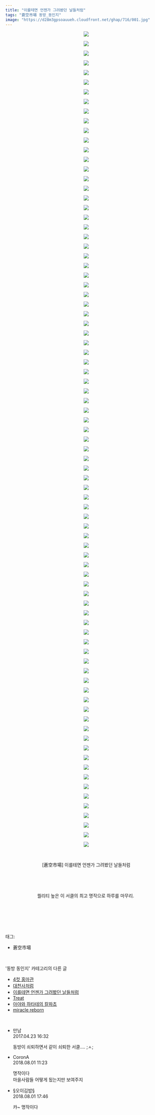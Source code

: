 ```yaml
---
title: "이를테면 언젠가 그려봤던 날들처럼"
tags: "蒼空市場 동방_동인지"
image: "https://d28m3gpsoauueh.cloudfront.net/ghap/716/001.jpg"
---
```

<div class="article">
<p style="text-align: center; clear: none; float: none;"><img src="{{ site.imgserver4 }}/ghap/716/001.jpg"/></p>
<p style="text-align: center; clear: none; float: none;"><img src="{{ site.imgserver4 }}/ghap/716/002.jpg"/></p>
<p style="text-align: center; clear: none; float: none;"><img src="{{ site.imgserver4 }}/ghap/716/003.jpg"/></p>
<p style="text-align: center; clear: none; float: none;"><img src="{{ site.imgserver4 }}/ghap/716/004.jpg"/></p>
<p style="text-align: center; clear: none; float: none;"><img src="{{ site.imgserver4 }}/ghap/716/005.jpg"/></p>
<p style="text-align: center; clear: none; float: none;"><img src="{{ site.imgserver4 }}/ghap/716/006.jpg"/></p>
<p style="text-align: center; clear: none; float: none;"><img src="{{ site.imgserver4 }}/ghap/716/007.jpg"/></p>
<p style="text-align: center; clear: none; float: none;"><img src="{{ site.imgserver4 }}/ghap/716/008.jpg"/></p>
<p style="text-align: center; clear: none; float: none;"><img src="{{ site.imgserver4 }}/ghap/716/009.jpg"/></p>
<p style="text-align: center; clear: none; float: none;"><img src="{{ site.imgserver4 }}/ghap/716/010.jpg"/></p>
<p style="text-align: center; clear: none; float: none;"><img src="{{ site.imgserver4 }}/ghap/716/011.jpg"/></p>
<p style="text-align: center; clear: none; float: none;"><img src="{{ site.imgserver4 }}/ghap/716/012.jpg"/></p>
<p style="text-align: center; clear: none; float: none;"><img src="{{ site.imgserver4 }}/ghap/716/013.jpg"/></p>
<p style="text-align: center; clear: none; float: none;"><img src="{{ site.imgserver4 }}/ghap/716/014.jpg"/></p>
<p style="text-align: center; clear: none; float: none;"><img src="{{ site.imgserver4 }}/ghap/716/015.jpg"/></p>
<p style="text-align: center; clear: none; float: none;"><img src="{{ site.imgserver4 }}/ghap/716/016.jpg"/></p>
<p style="text-align: center; clear: none; float: none;"><img src="{{ site.imgserver4 }}/ghap/716/017.jpg"/></p>
<p style="text-align: center; clear: none; float: none;"><img src="{{ site.imgserver4 }}/ghap/716/018.jpg"/></p>
<p style="text-align: center; clear: none; float: none;"><img src="{{ site.imgserver4 }}/ghap/716/019.jpg"/></p>
<p style="text-align: center; clear: none; float: none;"><img src="{{ site.imgserver4 }}/ghap/716/020.jpg"/></p>
<p style="text-align: center; clear: none; float: none;"><img src="{{ site.imgserver4 }}/ghap/716/021.jpg"/></p>
<p style="text-align: center; clear: none; float: none;"><img src="{{ site.imgserver4 }}/ghap/716/022.jpg"/></p>
<p style="text-align: center; clear: none; float: none;"><img src="{{ site.imgserver4 }}/ghap/716/023.jpg"/></p>
<p style="text-align: center; clear: none; float: none;"><img src="{{ site.imgserver4 }}/ghap/716/024.jpg"/></p>
<p style="text-align: center; clear: none; float: none;"><img src="{{ site.imgserver4 }}/ghap/716/025.jpg"/></p>
<p style="text-align: center; clear: none; float: none;"><img src="{{ site.imgserver4 }}/ghap/716/026.jpg"/></p>
<p style="text-align: center; clear: none; float: none;"><img src="{{ site.imgserver4 }}/ghap/716/027.jpg"/></p>
<p style="text-align: center; clear: none; float: none;"><img src="{{ site.imgserver4 }}/ghap/716/028.jpg"/></p>
<p style="text-align: center; clear: none; float: none;"><img src="{{ site.imgserver4 }}/ghap/716/029.jpg"/></p>
<p style="text-align: center; clear: none; float: none;"><img src="{{ site.imgserver4 }}/ghap/716/030.jpg"/></p>
<p style="text-align: center; clear: none; float: none;"><img src="{{ site.imgserver4 }}/ghap/716/031.jpg"/></p>
<p style="text-align: center; clear: none; float: none;"><img src="{{ site.imgserver4 }}/ghap/716/032.jpg"/></p>
<p style="text-align: center; clear: none; float: none;"><img src="{{ site.imgserver4 }}/ghap/716/033.jpg"/></p>
<p style="text-align: center; clear: none; float: none;"><img src="{{ site.imgserver4 }}/ghap/716/034.jpg"/></p>
<p style="text-align: center; clear: none; float: none;"><img src="{{ site.imgserver4 }}/ghap/716/035.jpg"/></p>
<p style="text-align: center; clear: none; float: none;"><img src="{{ site.imgserver4 }}/ghap/716/036.jpg"/></p>
<p style="text-align: center; clear: none; float: none;"><img src="{{ site.imgserver4 }}/ghap/716/037.jpg"/></p>
<p style="text-align: center; clear: none; float: none;"><img src="{{ site.imgserver4 }}/ghap/716/038.jpg"/></p>
<p style="text-align: center; clear: none; float: none;"><img src="{{ site.imgserver4 }}/ghap/716/039.jpg"/></p>
<p style="text-align: center; clear: none; float: none;"><img src="{{ site.imgserver4 }}/ghap/716/040.jpg"/></p>
<p style="text-align: center; clear: none; float: none;"><img src="{{ site.imgserver4 }}/ghap/716/041.jpg"/></p>
<p style="text-align: center; clear: none; float: none;"><img src="{{ site.imgserver4 }}/ghap/716/042.jpg"/></p>
<p style="text-align: center; clear: none; float: none;"><img src="{{ site.imgserver4 }}/ghap/716/043.jpg"/></p>
<p style="text-align: center; clear: none; float: none;"><img src="{{ site.imgserver4 }}/ghap/716/044.jpg"/></p>
<p style="text-align: center; clear: none; float: none;"><img src="{{ site.imgserver4 }}/ghap/716/045.jpg"/></p>
<p style="text-align: center; clear: none; float: none;"><img src="{{ site.imgserver4 }}/ghap/716/046.jpg"/></p>
<p style="text-align: center; clear: none; float: none;"><img src="{{ site.imgserver4 }}/ghap/716/047.jpg"/></p>
<p style="text-align: center; clear: none; float: none;"><img src="{{ site.imgserver4 }}/ghap/716/048.jpg"/></p>
<p style="text-align: center; clear: none; float: none;"><img src="{{ site.imgserver4 }}/ghap/716/049.jpg"/></p>
<p style="text-align: center; clear: none; float: none;"><img src="{{ site.imgserver4 }}/ghap/716/050.jpg"/></p>
<p style="text-align: center; clear: none; float: none;"><img src="{{ site.imgserver4 }}/ghap/716/051.jpg"/></p>
<p style="text-align: center; clear: none; float: none;"><img src="{{ site.imgserver4 }}/ghap/716/052.jpg"/></p>
<p style="text-align: center; clear: none; float: none;"><img src="{{ site.imgserver4 }}/ghap/716/053.jpg"/></p>
<p style="text-align: center; clear: none; float: none;"><img src="{{ site.imgserver4 }}/ghap/716/054.jpg"/></p>
<p style="text-align: center; clear: none; float: none;"><img src="{{ site.imgserver4 }}/ghap/716/055.jpg"/></p>
<p style="text-align: center; clear: none; float: none;"><img src="{{ site.imgserver4 }}/ghap/716/056.jpg"/></p>
<p style="text-align: center; clear: none; float: none;"><img src="{{ site.imgserver4 }}/ghap/716/057.jpg"/></p>
<p style="text-align: center; clear: none; float: none;"><img src="{{ site.imgserver4 }}/ghap/716/058.jpg"/></p>
<p style="text-align: center; clear: none; float: none;"><img src="{{ site.imgserver4 }}/ghap/716/059.jpg"/></p>
<p style="text-align: center; clear: none; float: none;"><img src="{{ site.imgserver4 }}/ghap/716/060.jpg"/></p>
<p style="text-align: center; clear: none; float: none;"><img src="{{ site.imgserver4 }}/ghap/716/061.jpg"/></p>
<p style="text-align: center; clear: none; float: none;"><img src="{{ site.imgserver4 }}/ghap/716/062.jpg"/></p>
<p style="text-align: center; clear: none; float: none;"><img src="{{ site.imgserver4 }}/ghap/716/063.jpg"/></p>
<p style="text-align: center; clear: none; float: none;"><img src="{{ site.imgserver4 }}/ghap/716/064.jpg"/></p>
<p style="text-align: center; clear: none; float: none;"><img src="{{ site.imgserver4 }}/ghap/716/065.jpg"/></p>
<p style="text-align: center; clear: none; float: none;"><img src="{{ site.imgserver4 }}/ghap/716/066.jpg"/></p>
<p style="text-align: center; clear: none; float: none;"><img src="{{ site.imgserver4 }}/ghap/716/067.jpg"/></p>
<p style="text-align: center; clear: none; float: none;"><img src="{{ site.imgserver4 }}/ghap/716/068.jpg"/></p>
<p style="text-align: center; clear: none; float: none;"><img src="{{ site.imgserver4 }}/ghap/716/069.jpg"/></p>
<p style="text-align: center; clear: none; float: none;"><img src="{{ site.imgserver4 }}/ghap/716/070.jpg"/></p>
<p style="text-align: center; clear: none; float: none;"><img src="{{ site.imgserver4 }}/ghap/716/071.jpg"/></p>
<p style="text-align: center; clear: none; float: none;"><img src="{{ site.imgserver4 }}/ghap/716/072.jpg"/></p>
<p style="text-align: center; clear: none; float: none;"><img src="{{ site.imgserver4 }}/ghap/716/073.jpg"/></p>
<p style="text-align: center; clear: none; float: none;"><img src="{{ site.imgserver4 }}/ghap/716/074.jpg"/></p>
<p style="text-align: center; clear: none; float: none;"><img src="{{ site.imgserver4 }}/ghap/716/075.jpg"/></p>
<p style="text-align: center; clear: none; float: none;"><img src="{{ site.imgserver4 }}/ghap/716/076.jpg"/></p>
<p style="text-align: center; clear: none; float: none;"><img src="{{ site.imgserver4 }}/ghap/716/077.jpg"/></p>
<p style="text-align: center; clear: none; float: none;"><img src="{{ site.imgserver4 }}/ghap/716/078.jpg"/></p>
<p style="text-align: center; clear: none; float: none;"><img src="{{ site.imgserver4 }}/ghap/716/079.jpg"/></p>
<p style="text-align: center; clear: none; float: none;"><img src="{{ site.imgserver4 }}/ghap/716/080.jpg"/></p>
<p style="text-align: center; clear: none; float: none;"><img src="{{ site.imgserver4 }}/ghap/716/081.jpg"/></p>
<p style="text-align: center; clear: none; float: none;"><img src="{{ site.imgserver4 }}/ghap/716/082.jpg"/></p>
<p style="text-align: center; clear: none; float: none;"><img src="{{ site.imgserver4 }}/ghap/716/083.jpg"/></p>
<p style="text-align: center; clear: none; float: none;"><img src="{{ site.imgserver4 }}/ghap/716/084.jpg"/></p>
<p style="text-align: center; clear: none; float: none;"><img src="{{ site.imgserver4 }}/ghap/716/085.jpg"/></p>
<p style="text-align: center; clear: none; float: none;"><br/></p>
<p style="text-align: center; clear: none; float: none;">[蒼空市場] 이를테면 언젠가 그려봤던 날들처럼</p>
<p style="text-align: center; clear: none; float: none;"><br/></p>
<p style="text-align: center; clear: none; float: none;"><br/></p>
<p style="text-align: center; clear: none; float: none;">퀄리티 높은 이 서클의 최고 명작으로 하루를 마무리. </p>
<p style="text-align: center; clear: none; float: none;"><br/></p>
<p><br/></p>
</div><br/>
<div class="tagTrail">
<p>태그: </p>
<ul>
<li>蒼空市場</li>
</ul>
</div><br/>
<div class="another">
<p>'동방 동인지' 카테고리의 다른 글</p>
<ul>
<li><a href="/ghap_718">4컷 홍마관</a></li>
<li><a href="/ghap_717">대천사처럼</a></li>
<li><a href="/ghap_716">이를테면 언젠가 그려봤던 날들처럼</a></li>
<li><a href="/ghap_715">Treat</a></li>
<li><a href="/ghap_714">아야와 하타테의 칼파쵸</a></li>
<li><a href="/ghap_713">miracle reborn</a></li>
</ul>
</div><br/>
<div class="cb_module cb_fluid">
<div class="cb_wrt cb_profile">
<div class="comment">
<ul>
<li class="cb_thumb_off" id="comment14972526">
<div class="cb_comment_area">
<div class="cb_info_area">
<div class="cb_section">
<span class="cb_nick_name">만남</span>
</div>
<div class="cb_section">
<span class="cb_date">2017.04.23 16:32 </span>
</div>
</div>
<div class="cb_dsc_comment">
<p class="cb_dsc">
											동방이 쇠퇴하면서 같이 쇠퇴한 서클.... ;ㅅ;
										</p>
</div>
</div></li>
<li class="cb_thumb_off" id="comment15298325">
<div class="cb_comment_area">
<div class="cb_info_area">
<div class="cb_section">
<span class="cb_nick_name">CoronA</span>
</div>
<div class="cb_section">
<span class="cb_date">2018.08.01 11:23 </span>
</div>
</div>
<div class="cb_dsc_comment">
<p class="cb_dsc">
											명작이다<br/>
마을사람들 어떻게 됬는지만 보여주지
										</p>
</div>
</div></li>
<li class="cb_thumb_off" id="comment15298528">
<div class="cb_comment_area">
<div class="cb_info_area">
<div class="cb_section">
<span class="cb_nick_name">§오이김밥§</span>
</div>
<div class="cb_section">
<span class="cb_date">2018.08.01 17:46 </span>
</div>
</div>
<div class="cb_dsc_comment">
<p class="cb_dsc">
											캬~ 명작이다
										</p>
</div>
</div></li>
</ul>
</div>
</div><!-- commentList close -->
</div><br/>
